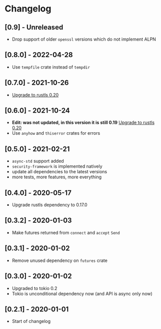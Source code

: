 # Changelog

## [0.9] - Unreleased

- Drop support of older `openssl` versions which do not implement ALPN

## [0.8.0] - 2022-04-28

- Use `tempfile` crate instead of `tempdir`

## [0.7.0] - 2021-10-26

- [Upgrade to rustls 0.20](https://github.com/stepancheg/rust-tls-api/pull/39)

## [0.6.0] - 2021-10-24

- **Edit: was not updated, in this version it is still 0.19** [Upgrade to rustls 0.20](https://github.com/stepancheg/rust-tls-api/pull/39)
- Use `anyhow` and `thiserror` crates for errors

## [0.5.0] - 2021-02-21

- `async-std` support added
- `security-framework` is implemented natively
- update all dependencies to the latest versions
- more tests, more features, more everything

## [0.4.0] - 2020-05-17

- Upgrade rustls dependency to 0.17.0

## [0.3.2] - 2020-01-03

- Make futures returned from `connect` and `accept` `Send`

## [0.3.1] - 2020-01-02

- Remove unused dependency on `futures` crate

## [0.3.0] - 2020-01-02

- Upgraded to tokio 0.2
- Tokio is unconditional dependency now (and API is async only now)

## [0.2.1] - 2020-01-01

- Start of changelog
